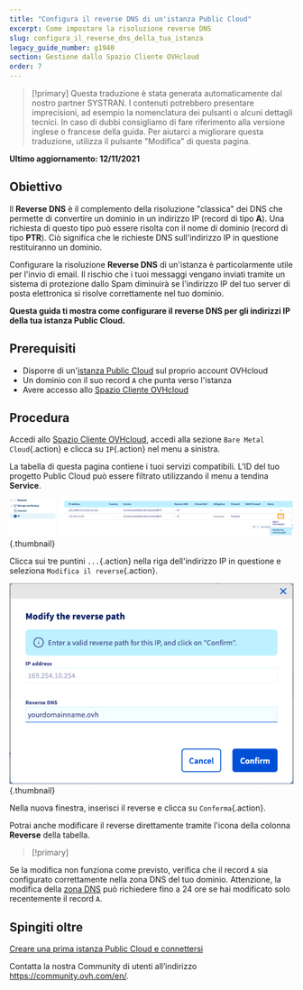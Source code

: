 ```yaml
---
title: "Configura il reverse DNS di un'istanza Public Cloud"
excerpt: Come impostare la risoluzione reverse DNS
slug: configura_il_reverse_dns_della_tua_istanza
legacy_guide_number: g1940
section: Gestione dallo Spazio Cliente OVHcloud
order: 7
---
```


> [!primary]
> Questa traduzione è stata generata automaticamente dal nostro partner SYSTRAN. I contenuti potrebbero presentare imprecisioni, ad esempio la nomenclatura dei pulsanti o alcuni dettagli tecnici. In caso di dubbi consigliamo di fare riferimento alla versione inglese o francese della guida. Per aiutarci a migliorare questa traduzione, utilizza il pulsante "Modifica" di questa pagina.
>

**Ultimo aggiornamento: 12/11/2021**

## Obiettivo

Il **Reverse DNS** è il complemento della risoluzione "classica" dei DNS che permette di convertire un dominio in un indirizzo IP (record di tipo **A**). Una richiesta di questo tipo può essere risolta con il nome di dominio (record di tipo **PTR**). Ciò significa che le richieste DNS sull'indirizzo IP in questione restituiranno un dominio.

Configurare la risoluzione **Reverse DNS** di un'istanza è particolarmente utile per l'invio di email. Il rischio che i tuoi messaggi vengano inviati tramite un sistema di protezione dallo Spam diminuirà se l'indirizzo IP del tuo server di posta elettronica si risolve correttamente nel tuo dominio.

**Questa guida ti mostra come configurare il reverse DNS per gli indirizzi IP della tua istanza Public Cloud.**

## Prerequisiti

- Disporre di un'[istanza Public Cloud](https://www.ovhcloud.com/it/public-cloud/) sul proprio account OVHcloud
- Un dominio con il suo record `A` che punta verso l'istanza
- Avere accesso allo [Spazio Cliente OVHcloud](https://www.ovh.com/auth/?action=gotomanager&from=https://www.ovh.it/&ovhSubsidiary=it)

## Procedura

Accedi allo [Spazio Cliente OVHcloud](https://www.ovh.com/auth/?action=gotomanager&from=https://www.ovh.it/&ovhSubsidiary=it), accedi alla sezione `Bare Metal Cloud`{.action} e clicca su `IP`{.action} nel menu a sinistra.

La tabella di questa pagina contiene i tuoi servizi compatibili. L'ID del tuo progetto Public Cloud può essere filtrato utilizzando il menu a tendina **Service**.

![Reverse DNS](images/reversecp01.png){.thumbnail}

Clicca sui tre puntini `...`{.action} nella riga dell'indirizzo IP in questione e seleziona `Modifica il reverse`{.action}.

![Reverse DNS](images/reversecp02.png){.thumbnail}

Nella nuova finestra, inserisci il reverse e clicca su `Conferma`{.action}.

Potrai anche modificare il reverse direttamente tramite l'icona della colonna **Reverse** della tabella.

> [!primary]
>
Se la modifica non funziona come previsto, verifica che il record `A` sia configurato correttamente nella zona DNS del tuo dominio. Attenzione, la modifica della [zona DNS](https://docs.ovh.com/it/domains/web_hosting_modifica_la_tua_zona_dns/) può richiedere fino a 24 ore se hai modificato solo recentemente il record `A`.
>

## Spingiti oltre <a name="gofurther"></a>

[Creare una prima istanza Public Cloud e connettersi](https://docs.ovh.com/it/public-cloud/primi-passi-public-cloud/)

Contatta la nostra Community di utenti all’indirizzo <https://community.ovh.com/en/>.
